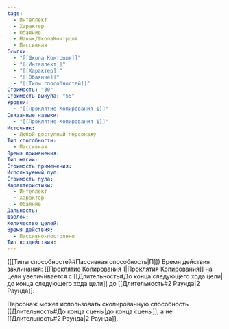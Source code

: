 ```yaml
---
tags:
  - Интеллект
  - Характер
  - Обаяние
  - Навык/ШколаКонтроля
  - Пассивная
Ссылки:
  - "[[Школа Контроля]]"
  - "[[Интеллект]]"
  - "[[Характер]]"
  - "[[Обаяние]]"
  - "[[Типы способностей]]"
Стоимость: "30"
Стоимость выкупа: "55"
Уровни:
  - "[[Проклятие Копирования 1]]"
Связанные навыки:
  - "[[Проклятие Копирования 1]]"
Источник:
  - Любой доступный персонажу
Тип способности:
  - Пассивная
Время применения: 
Тип магии: 
Стоимость применения: 
Используемый пул: 
Стоимость пула: 
Характеристики:
  - Интеллект
  - Характер
  - Обаяние
Дальность: 
Шаблон: 
Количество целей: 
Время действия:
  - Пассивно-постоянно
Тип воздействия:
---
```

([[Типы способностей#Пассивная способность|П]]) Время действия заклинания: [[Проклятие Копирования 1|Проклятия Копирования]] на цели увеличивается с [[Длительность#До конца следующего хода цели|до конца следующего хода цели]] до [[Длительность#2 Раунда|2 Раунда]].

Персонаж может использовать скопированную способность [[Длительность#До конца сцены|до конца сцены]], а не [[Длительность#2 Раунда|2 Раунда]]. 

